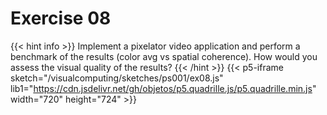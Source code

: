 # Exercise 08
{{< hint info >}}
Implement a pixelator video application and perform a benchmark of the results (color avg vs spatial coherence). How would you assess the visual quality of the results?
{{< /hint >}}
{{< p5-iframe sketch="/visualcomputing/sketches/ps001/ex08.js" lib1="https://cdn.jsdelivr.net/gh/objetos/p5.quadrille.js/p5.quadrille.min.js" width="720" height="724" >}}
